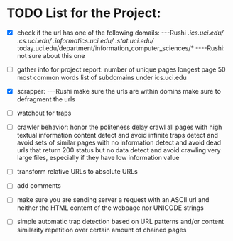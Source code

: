 # TODO List for the Project:
- [x] check if the url has one of the following domails: ---Rushi
	*.ics.uci.edu/*
	*.cs.uci.edu/*
	*.informatics.uci.edu/*
	*.stat.uci.edu/*
	today.uci.edu/department/information_computer_sciences/* ----Rushi: not sure about this one

- [ ] gather info for project report:
	number of unique pages
	longest page 
	50 most common words 
	list of subdomains under ics.uci.edu

- [x] scrapper: ---Rushi
	make sure the urls are within domins
	make sure to defragment the urls

- [ ] watchout for traps

- [ ] crawler behavior:
	honor the politeness delay
	crawl all pages with high textual information content
	detect and avoid infinite traps
	detect and avoid sets of similar pages with no information
	detect and avoid dead urls that return 200 status but no data
	detect and avoid crawling very large files, especially if they have low information value

- [ ] transform relative URLs to absolute URLs
- [ ] add comments 
- [ ] make sure you are sending server a request with an ASCII url and neither the HTML content of the webpage nor UNICODE strings
- [ ] simple automatic trap detection based on URL patterns and/or content similarity repetition over certain amount of chained pages 
